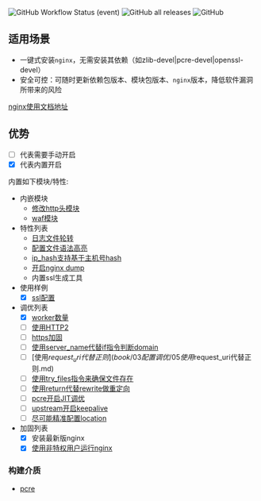 ![GitHub Workflow Status (event)](https://img.shields.io/github/workflow/status/weiliang-ms/nginx-rpm/build-el7?style=flat-square)
![GitHub all releases](https://img.shields.io/github/downloads/weiliang-ms/nginx-rpm/total?style=flat-square)
![GitHub](https://img.shields.io/github/license/weiliang-ms/easyctl?style=flat-square)

## 适用场景

- 一键式安装`nginx`，无需安装其依赖（如zlib-devel|pcre-devel|openssl-devel）
- 安全可控：可随时更新依赖包版本、模块包版本、`nginx`版本，降低软件漏洞所带来的风险

[nginx使用文档地址](https://weiliang-ms.github.io/nginx/)

## 优势

- [ ] 代表需要手动开启
- [x] 代表内置开启

内置如下模块/特性:

- 内嵌模块
  - [修改http头模块](https://github.com/openresty/headers-more-nginx-module)
  - [waf模块](https://github.com/loveshell/ngx_lua_waf)
- 特性列表
  - [日志文件轮转](https://linux.cn/article-4126-1.html)
  - [配置文件语法高亮](https://www.cnblogs.com/manastudent/p/12936546.html)
  - [ip_hash支持基于主机号hash](https://blog.csdn.net/yswKnight/article/details/107180893)
  - [开启nginx dump](https://github.com/trimstray/nginx-admins-handbook/blob/master/doc/RULES.md#beginner-use-core-dumps-to-figure-out-why-nginx-keep-crashing)
  - 内置ssl生成工具
- 使用样例
  - [x] [ssl配置](book/02配置样例/01ssl配置样例.md)
- 调优列表
  - [x] [worker数量](book/03配置调优/01worker数量调优.md)
  - [ ] [使用HTTP2](book/03配置调优/02使用HTTP2.md)
  - [ ] [https加固](book/03配置调优/03SSL加固.md)
  - [ ] [使用server_name代替if指令判断domain](book/03配置调优/04使用server_name代替if指令判断domain.md)
  - [ ] [使用$request_uri代替正则](book/03配置调优/05使用$request_uri代替正则.md)
  - [ ] [使用try_files指令来确保文件存在](book/03配置调优/06使用try_files指令来确保文件存在.md)
  - [ ] [使用return代替rewrite做重定向](book/03配置调优/07使用return代替rewrite做重定向.md)
  - [ ] [pcre开启JIT调优](book/03配置调优/08启用PCRE-JIT以加速正则表达式的处理.md)
  - [ ] [upstream开启keepalive](book/03配置调优/09upstream开启keepalive.md)
  - [ ] [尽可能精准配置location](book/03配置调优/10尽可能精准配置location.md)
- 加固列表
  - [x] 安装最新版nginx
  - [x] [使用非特权用户运行nginx](book/04安全加固/02使用非特权用户运行nginx.md)

### 构建介质

- [pcre](https://sourceforge.net/projects/pcre/files/pcre/8.45/pcre-8.45.tar.gz/download)